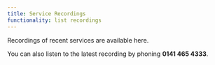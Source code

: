 ```yaml
---
title: Service Recordings
functionality: list recordings
---
```

Recordings of recent services are available here.

You can also listen to the latest recording by phoning **0141 465 4333**.
